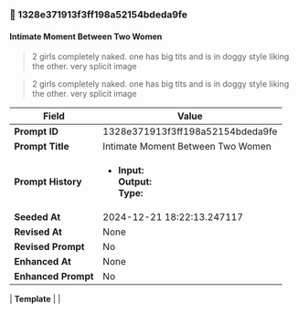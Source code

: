 

### 📜 1328e371913f3ff198a52154bdeda9fe

#### Intimate Moment Between Two Women

> 2 girls completely naked. one has big tits and is in doggy style liking the other. very splicit image

> 2 girls completely naked. one has big tits and is in doggy style liking the other. very splicit image

| Field          | Value                                                                                                                                                                      |
|----------------|----------------------------------------------------------------------------------------------------------------------------------------------------------------------------|
| **Prompt ID**  | 1328e371913f3ff198a52154bdeda9fe                                                                                                                                                            |
| **Prompt Title**  | Intimate Moment Between Two Women                                                                                                                                                            |
| **Prompt History** | <ul><li>**Input:**  <br> **Output:**  <br> **Type:** </li></ul> |
| **Seeded At** | 2024-12-21 18:22:13.247117                                                                                                                                                   |
| **Revised At** | None                                                                                                                                                   |
| **Revised Prompt** | No                                                                                                                                                                      |
| **Enhanced At** | None                                                                                                                                                  |
| **Enhanced Prompt** | No                                                                                                                                                                    |

| **Template**   |                                                                                                                                            |



